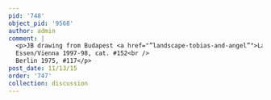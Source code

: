 ```yaml
---
pid: '748'
object_pid: '9568'
author: admin
comment: |
  <p>JB drawing from Budapest <a href="”landscape-tobias-and-angel”">Landscape with Tobias and the Angel</a>  Budapest 1967, #26<br />
  Essen/Vienna 1997-98, cat. #152<br />
  Berlin 1975, #117</p>
post_date: 11/13/15
order: '747'
collection: discussion
---
```

